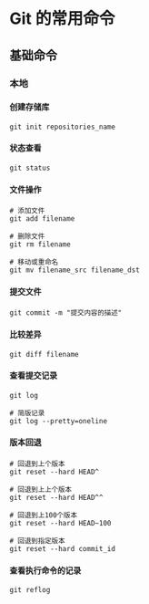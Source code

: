 # Git 的常用命令
## 基础命令
### 本地
#### 创建存储库
``` shell
git init repositories_name
``` 

#### 状态查看
``` shell
git status
``` 

#### 文件操作
``` shell
# 添加文件
git add filename

# 删除文件
git rm filename

# 移动或重命名
git mv filename_src filename_dst
```
#### 提交文件
``` shell
git commit -m "提交内容的描述"
``` 
#### 比较差异
``` shell
git diff filename
```
#### 查看提交记录
``` shell
git log

# 简版记录
git log --pretty=oneline
```
#### 版本回退
``` shell
# 回退到上个版本
git reset --hard HEAD^

# 回退到上上个版本
git reset --hard HEAD^^

# 回退到上100个版本
git reset --hard HEAD~100

# 回退到指定版本
git reset --hard commit_id
``` 
#### 查看执行命令的记录
``` shell
git reflog
```